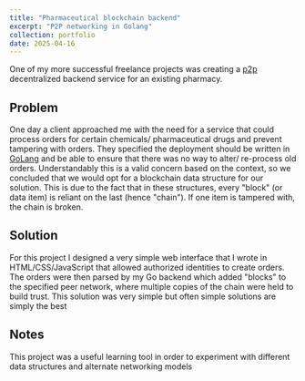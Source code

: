 ```yaml
---
title: "Pharmaceutical blockchain backend"
excerpt: "P2P networking in Golang"
collection: portfolio
date: 2025-04-16
---
```


One of my more successful freelance projects was creating a [p2p](https://en.wikipedia.org/wiki/Peer-to-peer) decentralized backend service for an existing pharmacy.


Problem
-------

One day a client approached me with the need for a service that could process orders for certain chemicals/ pharmaceutical drugs and prevent tampering with orders. They specified the deployment should be written in [GoLang](https://go.dev/) and be able to ensure that there was no way to alter/ re-process old orders. Understandably this is a valid concern based on the context, so we concluded that we would opt for a blockchain data structure for our solution. This is due to the fact that in these structures, every "block" (or data item) is reliant on the last (hence "chain"). If one item is tampered with, the chain is broken.

Solution
-------

For this project I designed a very simple web interface that I wrote in HTML/CSS/JavaScript that allowed authorized identities to create orders. The orders were then parsed by my Go backend which added "blocks" to the specified peer network, where multiple copies of the chain were held to build trust. This solution was very simple but often simple solutions are simply the best

Notes
-------

This project was a useful learning tool in order to experiment with different data structures and alternate networking models
